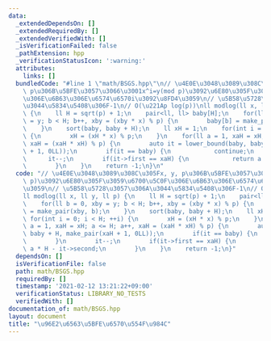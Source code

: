 ```yaml
---
data:
  _extendedDependsOn: []
  _extendedRequiredBy: []
  _extendedVerifiedWith: []
  _isVerificationFailed: false
  _pathExtension: hpp
  _verificationStatusIcon: ':warning:'
  attributes:
    links: []
  bundledCode: "#line 1 \"math/BSGS.hpp\"\n// \u4E0E\u3048\u3089\u308C\u305Fx, y,\
    \ p\u306B\u5BFE\u3057\u3066\u3001x^i=y(mod p)\u3092\u6E80\u305F\u3059\u6700\u5C0F\
    \u306E\u6B63\u306E\u6574\u6570i\u3092\u8FD4\u3059\n// \u5B58\u5728\u3057\u306A\
    \u3044\u5834\u5408\u306F-1\n// O(\u221Ap log(p))\nll modlog(ll x, ll y, ll p)\
    \ {\n    ll H = sqrt(p) + 1;\n    pair<ll, ll> baby[H];\n    for(ll b = 0, xby\
    \ = y; b < H; b++, xby = (xby * x) % p) {\n        baby[b] = make_pair(xby, b);\n\
    \    }\n    sort(baby, baby + H);\n    ll xH = 1;\n    for(int i = 0; i < H; ++i)\
    \ {\n        xH = (xH * x) % p;\n    }\n    for(ll a = 1, xaH = xH; a <= H; a++,\
    \ xaH = (xaH * xH) % p) {\n        auto it = lower_bound(baby, baby + H, make_pair(xaH\
    \ + 1, 0LL));\n        if(it == baby) {\n            continue;\n        }\n  \
    \      it--;\n        if(it->first == xaH) {\n            return a * H - it->second;\n\
    \        }\n    }\n    return -1;\n}\n"
  code: "// \u4E0E\u3048\u3089\u308C\u305Fx, y, p\u306B\u5BFE\u3057\u3066\u3001x^i=y(mod\
    \ p)\u3092\u6E80\u305F\u3059\u6700\u5C0F\u306E\u6B63\u306E\u6574\u6570i\u3092\u8FD4\
    \u3059\n// \u5B58\u5728\u3057\u306A\u3044\u5834\u5408\u306F-1\n// O(\u221Ap log(p))\n\
    ll modlog(ll x, ll y, ll p) {\n    ll H = sqrt(p) + 1;\n    pair<ll, ll> baby[H];\n\
    \    for(ll b = 0, xby = y; b < H; b++, xby = (xby * x) % p) {\n        baby[b]\
    \ = make_pair(xby, b);\n    }\n    sort(baby, baby + H);\n    ll xH = 1;\n   \
    \ for(int i = 0; i < H; ++i) {\n        xH = (xH * x) % p;\n    }\n    for(ll\
    \ a = 1, xaH = xH; a <= H; a++, xaH = (xaH * xH) % p) {\n        auto it = lower_bound(baby,\
    \ baby + H, make_pair(xaH + 1, 0LL));\n        if(it == baby) {\n            continue;\n\
    \        }\n        it--;\n        if(it->first == xaH) {\n            return\
    \ a * H - it->second;\n        }\n    }\n    return -1;\n}"
  dependsOn: []
  isVerificationFile: false
  path: math/BSGS.hpp
  requiredBy: []
  timestamp: '2021-02-12 13:21:22+09:00'
  verificationStatus: LIBRARY_NO_TESTS
  verifiedWith: []
documentation_of: math/BSGS.hpp
layout: document
title: "\u96E2\u6563\u5BFE\u6570\u554F\u984C"
---
```

